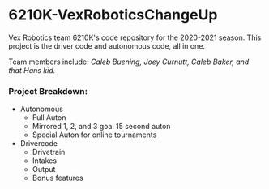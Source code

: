 # 6210K-VexRoboticsChangeUp

Vex Robotics team 6210K's code repository for the 2020-2021 season. This project is the driver code
and autonomous code, all in one.

Team members include:
*Caleb Buening, Joey Curnutt, Caleb Baker, and that Hans kid.*

### Project Breakdown:
- Autonomous
    - Full Auton
    - Mirrored 1, 2, and 3 goal 15 second auton
    - Special Auton for online tournaments
- Drivercode
    - Drivetrain
    - Intakes
    - Output
    - Bonus features
